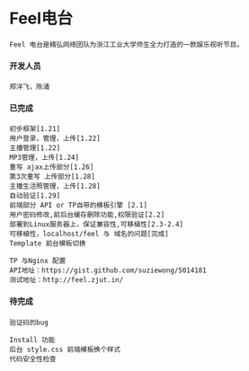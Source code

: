 Feel电台
==========
    Feel 电台是精弘网络团队为浙江工业大学师生全力打造的一款娱乐视听节目。
    
#### 开发人员
    
    郑洋飞，陈涌


#### 已完成

    初步框架[1.21]
    用户登录，管理，上传[1.22]
    主播管理[1.22]
    MP3管理，上传[1.24]
    重写 ajax上传部分[1.26]
    第3次重写 上传部分[1.28]
    主播生活照管理，上传[1.28]
    自动验证[1.29]
    前端部分 API or TP自带的模板引擎 [2.1]
    用户密码修改,前后台缓存删除功能,权限验证[2.2]
    部署到Linux服务器上，保证兼容性,可移植性[2.3-2.4]
    可移植性，localhost/feel 与 域名的问题[完成]
    Template 前台模板切换

    TP 与Nginx 配置
    API地址：https://gist.github.com/suziewong/5014181
    测试地址：http://feel.zjut.in/

#### 待完成

    验证码的bug
    
    Install 功能
    后台 style.css 前端模板换个样式
    代码安全性检查